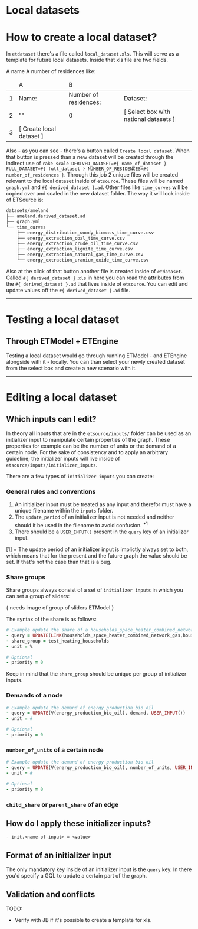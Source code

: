 Local datasets
==============

# How to create a local dataset?

In `etdataset` there's a file called `local_dataset.xls`. This will serve as
a template for future local datasets. Inside that xls file are two fields.

A name
A number of residences like:

<table>
  <thead>
    <tr>
      <td></td>
      <td>A</td>
      <td>B</td>
    </tr>
  </thead>
  <tbody>
    <tr>
      <td>1</td>
      <td>Name:</td>
      <td>Number of residences:</td>
      <td>Dataset:</td>
    </tr>
    <tr>
      <td>2</td>
      <td>""</td>
      <td>0</td>
      <td>[ Select box with national datasets ]</td>
    </tr>
    <tr>
      <td>3</td>
      <td>[ Create local dataset ]</td>
      <td></td>
    </tr>
  </tbody>
</table>

Also - as you can see - there's a button called `Create local dataset`. When
that button is pressed than a new dataset will be created through the indirect
use of `rake scale DERIVED_DATASET=#{ name_of_dataset } FULL_DATASET=#{ full_dataset }
NUMBER_OF_RESIDENCES=#{ number_of_residences }`. Through this job 2 unique
files will be created relevant to the local dataset inside of `etsource`.
These files will be named `graph.yml` and `#{ derived_dataset }.ad`. Other files
like `time_curves` will be copied over and scaled in the new dataset folder.
The way it will look inside of ETSource is:

```bash
datasets/ameland
├── ameland.derived_dataset.ad
├── graph.yml
└── time_curves
    ├── energy_distribution_woody_biomass_time_curve.csv
    ├── energy_extraction_coal_time_curve.csv
    ├── energy_extraction_crude_oil_time_curve.csv
    ├── energy_extraction_lignite_time_curve.csv
    ├── energy_extraction_natural_gas_time_curve.csv
    └── energy_extraction_uranium_oxide_time_curve.csv
```

Also at the click of that button another file is created inside of `etdataset`.
Called `#{ derived_dataset }.xls` in here you can read the attributes from the
`#{ derived_dataset }.ad` that lives inside of `etsource`. You can edit and
update values off the `#{ derived_dataset }.ad` file.

----

# Testing a local dataset

## Through ETModel + ETEngine

Testing a local dataset would go through running ETModel - and ETEngine
alongside with it - locally. You can than select your newly created dataset
from the select box and create a new scenario with it.


-----

# Editing a local dataset

## Which inputs can I edit?

In theory all inputs that are in the `etsource/inputs/` folder can be used as an initializer
input to manipulate certain properties of the graph. These properties for example can be
the number of units or the demand of a certain node. For the sake of consistency and to apply
an arbitrary guideline; the initializer inputs will live inside of `etsource/inputs/initializer_inputs`.

There are a few types of `initializer inputs` you can create: 

### General rules and conventions

1. An initializer input must be treated as any input and therefor must have a unique filename within the `inputs` folder.
2. The `update_period` of an initializer input is not needed and neither should it be used in the filename to avoid confusion. <sup>*1<sup>.
3. There should be a `USER_INPUT()` present in the `query` key of an initializer input.

[1] = The update period of an initializer input is implictly always set to both, which means that for the present and the future graph the value should be set. If that's not the case than that is a bug.

### Share groups

Share groups always consist of a set of `initializer inputs` in which you can set a group of sliders: 

{ needs image of group of sliders ETModel }

The syntax of the share is as follows:

```ruby
# Example update the share of a households_space_heater_combined_network_gas
- query = UPDATE(LINK(households_space_heater_combined_network_gas,households_useful_demand_for_space_heating_after_insulation_and_solar_heater), share, DIVIDE(USER_INPUT(),100))
- share_group = test_heating_households
- unit = %

# Optional
- priority = 0
```

Keep in mind that the `share_group` should be unique per group of initializer inputs.

### Demands of a node

```ruby
# Example update the demand of energy production bio oil
- query = UPDATE(V(energy_production_bio_oil), demand, USER_INPUT())
- unit = #

# Optional
- priority = 0
```

### `number_of_units` of a certain node

```ruby
# Example update the demand of energy production bio oil
- query = UPDATE(V(energy_production_bio_oil), number_of_units, USER_INPUT())
- unit = #

# Optional
- priority = 0
```

### `child_share` or `parent_share` of an edge

## How do I apply these initializer inputs?

`- init.<name-of-input> = <value>`

## Format of an initializer input

The only mandatory key inside of an initializer input is the `query` key. In there you'd specify a GQL to update a certain part of the graph.

## Validation and conflicts


TODO:
- Verify with JB if it's possible to create a template for xls.
